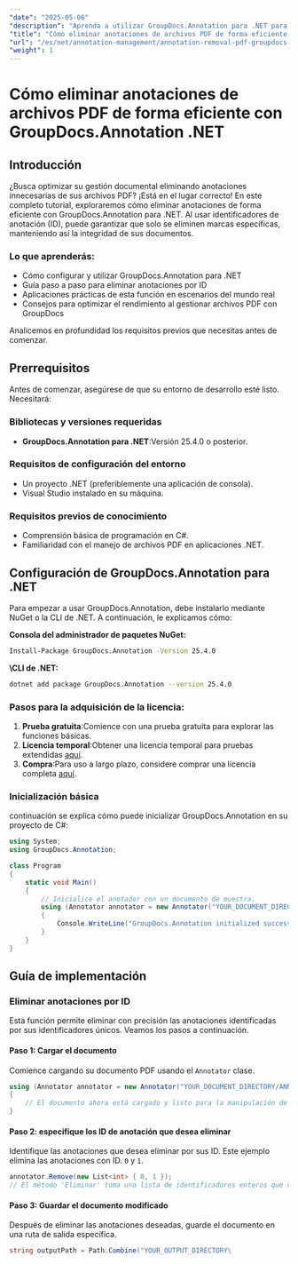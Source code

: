 ```yaml
---
"date": "2025-05-06"
"description": "Aprenda a utilizar GroupDocs.Annotation para .NET para eliminar anotaciones por ID y optimizar su proceso de gestión de documentos con esta guía completa."
"title": "Cómo eliminar anotaciones de archivos PDF de forma eficiente con GroupDocs.Annotation .NET"
"url": "/es/net/annotation-management/annotation-removal-pdf-groupdocs-dotnet-guide/"
"weight": 1
---
```


# Cómo eliminar anotaciones de archivos PDF de forma eficiente con GroupDocs.Annotation .NET

## Introducción

¿Busca optimizar su gestión documental eliminando anotaciones innecesarias de sus archivos PDF? ¡Está en el lugar correcto! En este completo tutorial, exploraremos cómo eliminar anotaciones de forma eficiente con GroupDocs.Annotation para .NET. Al usar identificadores de anotación (ID), puede garantizar que solo se eliminen marcas específicas, manteniendo así la integridad de sus documentos.

### Lo que aprenderás:
- Cómo configurar y utilizar GroupDocs.Annotation para .NET
- Guía paso a paso para eliminar anotaciones por ID
- Aplicaciones prácticas de esta función en escenarios del mundo real
- Consejos para optimizar el rendimiento al gestionar archivos PDF con GroupDocs

Analicemos en profundidad los requisitos previos que necesitas antes de comenzar.

## Prerrequisitos

Antes de comenzar, asegúrese de que su entorno de desarrollo esté listo. Necesitará:

### Bibliotecas y versiones requeridas
- **GroupDocs.Annotation para .NET**:Versión 25.4.0 o posterior.

### Requisitos de configuración del entorno
- Un proyecto .NET (preferiblemente una aplicación de consola).
- Visual Studio instalado en su máquina.

### Requisitos previos de conocimiento
- Comprensión básica de programación en C#.
- Familiaridad con el manejo de archivos PDF en aplicaciones .NET.

## Configuración de GroupDocs.Annotation para .NET

Para empezar a usar GroupDocs.Annotation, debe instalarlo mediante NuGet o la CLI de .NET. A continuación, le explicamos cómo:

**Consola del administrador de paquetes NuGet:**
```bash
Install-Package GroupDocs.Annotation -Version 25.4.0
```

**\CLI de .NET:**
```bash
dotnet add package GroupDocs.Annotation --version 25.4.0
```

### Pasos para la adquisición de la licencia:
1. **Prueba gratuita**:Comience con una prueba gratuita para explorar las funciones básicas.
2. **Licencia temporal**:Obtener una licencia temporal para pruebas extendidas [aquí](https://purchase.groupdocs.com/temporary-license/).
3. **Compra**:Para uso a largo plazo, considere comprar una licencia completa [aquí](https://purchase.groupdocs.com/buy).

### Inicialización básica
continuación se explica cómo puede inicializar GroupDocs.Annotation en su proyecto de C#:

```csharp
using System;
using GroupDocs.Annotation;

class Program
{
    static void Main()
    {
        // Inicialice el anotador con un documento de muestra.
        using (Annotator annotator = new Annotator("YOUR_DOCUMENT_DIRECTORY/ANNOTATED.pdf"))
        {
            Console.WriteLine("GroupDocs.Annotation initialized successfully.");
        }
    }
}
```

## Guía de implementación

### Eliminar anotaciones por ID

Esta función permite eliminar con precisión las anotaciones identificadas por sus identificadores únicos. Veamos los pasos a continuación.

#### Paso 1: Cargar el documento
Comience cargando su documento PDF usando el `Annotator` clase.

```csharp
using (Annotator annotator = new Annotator("YOUR_DOCUMENT_DIRECTORY/ANNOTATED.pdf"))
{
    // El documento ahora está cargado y listo para la manipulación de anotaciones.
}
```

#### Paso 2: especifique los ID de anotación que desea eliminar
Identifique las anotaciones que desea eliminar por sus ID. Este ejemplo elimina las anotaciones con ID. `0` y `1`.

```csharp
annotator.Remove(new List<int> { 0, 1 });
// El método 'Eliminar' toma una lista de identificadores enteros que representan las anotaciones.
```

#### Paso 3: Guardar el documento modificado
Después de eliminar las anotaciones deseadas, guarde el documento en una ruta de salida específica.

```csharp
string outputPath = Path.Combine("YOUR_OUTPUT_DIRECTORY\